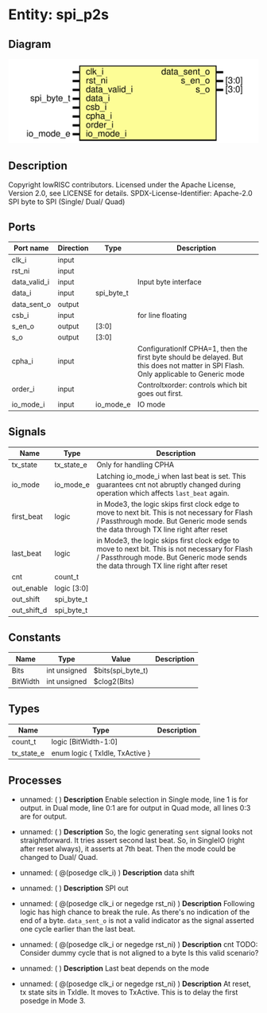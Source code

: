 # Entity: spi_p2s

## Diagram

![Diagram](spi_p2s.svg "Diagram")
## Description

Copyright lowRISC contributors.
 Licensed under the Apache License, Version 2.0, see LICENSE for details.
 SPDX-License-Identifier: Apache-2.0
 SPI byte to SPI (Single/ Dual/ Quad)
 
## Ports

| Port name    | Direction | Type       | Description                                                                                                                            |
| ------------ | --------- | ---------- | -------------------------------------------------------------------------------------------------------------------------------------- |
| clk_i        | input     |            |                                                                                                                                        |
| rst_ni       | input     |            |                                                                                                                                        |
| data_valid_i | input     |            | Input byte interface                                                                                                                   |
| data_i       | input     | spi_byte_t |                                                                                                                                        |
| data_sent_o  | output    |            |                                                                                                                                        |
| csb_i        | input     |            | for line floating                                                                                                                      |
| s_en_o       | output    | [3:0]      |                                                                                                                                        |
| s_o          | output    | [3:0]      |                                                                                                                                        |
| cpha_i       | input     |            | ConfigurationIf CPHA=1, then the first byte should be delayed. But this does not matter in SPI Flash. Only applicable to Generic mode  |
| order_i      | input     |            | Controltxorder: controls which bit goes out first.                                                                                     |
| io_mode_i    | input     | io_mode_e  | IO mode                                                                                                                                |
## Signals

| Name        | Type        | Description                                                                                                                                                                            |
| ----------- | ----------- | -------------------------------------------------------------------------------------------------------------------------------------------------------------------------------------- |
| tx_state    | tx_state_e  | Only for handling CPHA                                                                                                                                                                 |
| io_mode     | io_mode_e   | Latching io_mode_i when last beat is set. This guarantees cnt not abruptly changed during operation which affects `last_beat` again.                                                   |
| first_beat  | logic       | in Mode3, the logic skips first clock edge to move to next bit. This is not necessary for Flash / Passthrough mode. But Generic mode sends the data through TX line right after reset  |
| last_beat   | logic       | in Mode3, the logic skips first clock edge to move to next bit. This is not necessary for Flash / Passthrough mode. But Generic mode sends the data through TX line right after reset  |
| cnt         | count_t     |                                                                                                                                                                                        |
| out_enable  | logic [3:0] |                                                                                                                                                                                        |
| out_shift   | spi_byte_t  |                                                                                                                                                                                        |
| out_shift_d | spi_byte_t  |                                                                                                                                                                                        |
## Constants

| Name     | Type         | Value             | Description |
| -------- | ------------ | ----------------- | ----------- |
| Bits     | int unsigned | $bits(spi_byte_t) |             |
| BitWidth | int unsigned | $clog2(Bits)      |             |
## Types

| Name       | Type                                      | Description |
| ---------- | ----------------------------------------- | ----------- |
| count_t    | logic [BitWidth-1:0]                      |             |
| tx_state_e | enum logic {     TxIdle,     TxActive   } |             |
## Processes
- unnamed: (  )
**Description**
Enable selection
in Single mode, line 1 is for output.
in Dual mode, line 0:1 are for output
in Quad mode, all lines 0:3 are for output.

- unnamed: (  )
**Description**
So, the logic generating `sent` signal looks not straightforward. It tries
assert second last beat. So, in SingleIO (right after reset always), it
asserts at 7th beat. Then the mode could be changed to Dual/ Quad.

- unnamed: ( @(posedge clk_i) )
**Description**
data shift

- unnamed: (  )
**Description**
SPI out

- unnamed: ( @(posedge clk_i or negedge rst_ni) )
**Description**
Following logic has high chance to break the rule. As there's no
indication of the end of a byte. `data_sent_o` is not a valid indicator
as the signal asserted one cycle earlier than the last beat.

- unnamed: ( @(posedge clk_i or negedge rst_ni) )
**Description**
cnt
TODO: Consider dummy cycle that is not aligned to a byte
Is this valid scenario?

- unnamed: (  )
**Description**
Last beat depends on the mode

- unnamed: ( @(posedge clk_i or negedge rst_ni) )
**Description**
At reset, tx state sits in TxIdle. It moves to TxActive.
This is to delay the first posedge in Mode 3.

